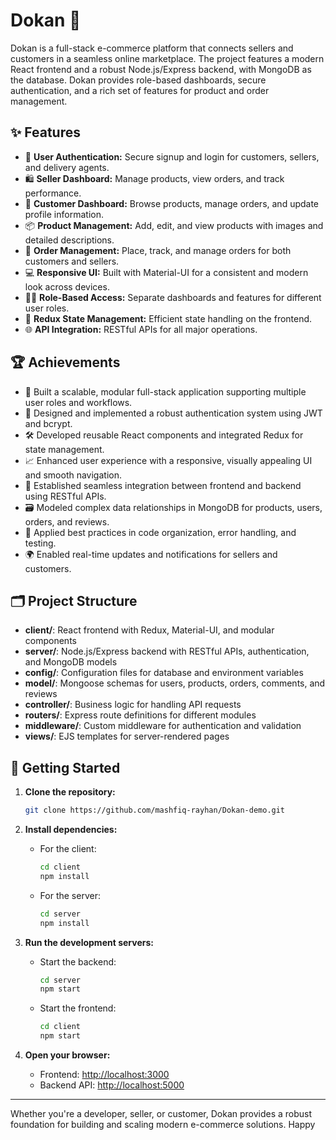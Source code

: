 # Dokan 🛒

Dokan is a full-stack e-commerce platform that connects sellers and customers in a seamless online marketplace. The project features a modern React frontend and a robust Node.js/Express backend, with MongoDB as the database. Dokan provides role-based dashboards, secure authentication, and a rich set of features for product and order management.

## ✨ Features

- 🔐 **User Authentication:** Secure signup and login for customers, sellers, and delivery agents.
- 🛍️ **Seller Dashboard:** Manage products, view orders, and track performance.
- 🛒 **Customer Dashboard:** Browse products, manage orders, and update profile information.
- 📦 **Product Management:** Add, edit, and view products with images and detailed descriptions.
- 📑 **Order Management:** Place, track, and manage orders for both customers and sellers.
- 💻 **Responsive UI:** Built with Material-UI for a consistent and modern look across devices.
- 🧑‍💼 **Role-Based Access:** Separate dashboards and features for different user roles.
- 🔄 **Redux State Management:** Efficient state handling on the frontend.
- 🌐 **API Integration:** RESTful APIs for all major operations.

## 🏆 Achievements

- 🚀 Built a scalable, modular full-stack application supporting multiple user roles and workflows.
- 🧩 Designed and implemented a robust authentication system using JWT and bcrypt.
- 🛠️ Developed reusable React components and integrated Redux for state management.
- 📈 Enhanced user experience with a responsive, visually appealing UI and smooth navigation.
- 🔗 Established seamless integration between frontend and backend using RESTful APIs.
- 🗃️ Modeled complex data relationships in MongoDB for products, users, orders, and reviews.
- 🧪 Applied best practices in code organization, error handling, and testing.
- 🌍 Enabled real-time updates and notifications for sellers and customers.

## 🗂️ Project Structure

- **client/**: React frontend with Redux, Material-UI, and modular components
- **server/**: Node.js/Express backend with RESTful APIs, authentication, and MongoDB models
- **config/**: Configuration files for database and environment variables
- **model/**: Mongoose schemas for users, products, orders, comments, and reviews
- **controller/**: Business logic for handling API requests
- **routers/**: Express route definitions for different modules
- **middleware/**: Custom middleware for authentication and validation
- **views/**: EJS templates for server-rendered pages

## 🚀 Getting Started

1. **Clone the repository:**
   ```sh
   git clone https://github.com/mashfiq-rayhan/Dokan-demo.git
   ```

2. **Install dependencies:**
   - For the client:
     ```sh
     cd client
     npm install
     ```
   - For the server:
     ```sh
     cd server
     npm install
     ```

3. **Run the development servers:**
   - Start the backend:
     ```sh
     cd server
     npm start
     ```
   - Start the frontend:
     ```sh
     cd client
     npm start
     ```

4. **Open your browser:**
   - Frontend: [http://localhost:3000](http://localhost:3000)
   - Backend API: [http://localhost:5000](http://localhost:5000)

---

Whether you're a developer, seller, or customer, Dokan provides a robust foundation for building and scaling modern e-commerce solutions. Happy
